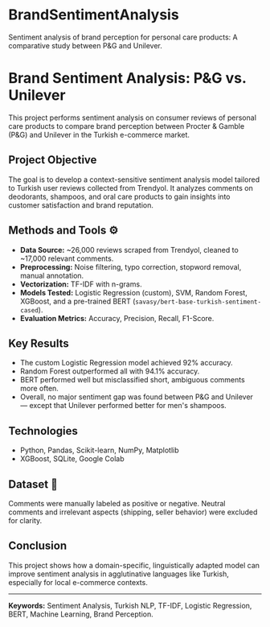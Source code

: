# BrandSentimentAnalysis
Sentiment analysis of brand perception for personal care products: A comparative study between P&G and Unilever.

# Brand Sentiment Analysis: P&G vs. Unilever

This project performs sentiment analysis on consumer reviews of personal care products to compare brand perception between Procter & Gamble (P&G) and Unilever in the Turkish e-commerce market.

## Project Objective

The goal is to develop a context-sensitive sentiment analysis model tailored to Turkish user reviews collected from Trendyol. It analyzes comments on deodorants, shampoos, and oral care products to gain insights into customer satisfaction and brand reputation.

## Methods and Tools ⚙️

- **Data Source:** ~26,000 reviews scraped from Trendyol, cleaned to ~17,000 relevant comments.
- **Preprocessing:** Noise filtering, typo correction, stopword removal, manual annotation.
- **Vectorization:** TF-IDF with n-grams.
- **Models Tested:** Logistic Regression (custom), SVM, Random Forest, XGBoost, and a pre-trained BERT (`savasy/bert-base-turkish-sentiment-cased`).
- **Evaluation Metrics:** Accuracy, Precision, Recall, F1-Score.

## Key Results

- The custom Logistic Regression model achieved 92% accuracy.
- Random Forest outperformed all with 94.1% accuracy.
- BERT performed well but misclassified short, ambiguous comments more often.
- Overall, no major sentiment gap was found between P&G and Unilever — except that Unilever performed better for men's shampoos.

## Technologies

- Python, Pandas, Scikit-learn, NumPy, Matplotlib
- XGBoost, SQLite, Google Colab

## Dataset 📁

Comments were manually labeled as positive or negative. Neutral comments and irrelevant aspects (shipping, seller behavior) were excluded for clarity.

## Conclusion

This project shows how a domain-specific, linguistically adapted model can improve sentiment analysis in agglutinative languages like Turkish, especially for local e-commerce contexts.

---

**Keywords:** Sentiment Analysis, Turkish NLP, TF-IDF, Logistic Regression, BERT, Machine Learning, Brand Perception.

